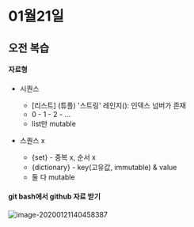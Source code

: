 # 01월21일

## 오전 복습

#### 자료형

- 시퀀스
  - [리스트] (튜플) '스트링' 레인지(): 인덱스 넘버가 존재
  - 0 - 1 - 2 - ... 
  - list만 mutable

- 스퀀스 x
  - {set} - 중복 x, 순서 x
  - {dictionary} - key(고유값, immutable) & value
  - 둘 다 mutable

#### git bash에서 github 자료 받기

![image-20200121140458387](C:\Users\multicampus\TIL\image-20200121140458387.png)